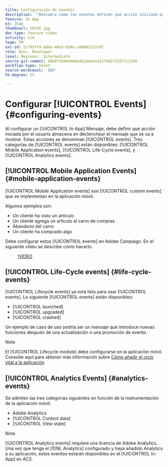 ```yaml
---
title: Configuración de eventos
description: '"Descubra cómo los eventos definen qué acción iniciada por el usuario déclencheur que se muestre un mensaje en la aplicación. ”'
feature: In App
kt: 2548
thumbnail: 26245.jpg
doc-type: feature video
activity: use
team: TM
exl-id: 2c7937f4-b0da-46e5-934e-c660012c2c6f
role: User, Developer
level: Beginner, Intermediate
source-git-commit: 56b973566e9dee412aeee1412fe6271537fc1295
workflow-type: tm+mt
source-wordcount: '185'
ht-degree: 2%

---
```


# Configurar [!UICONTROL Events] {#configuring-events}

Al configurar un [!UICONTROL In-App] Mensaje, debe definir qué acción iniciada por el usuario almacena en déclencheur el mensaje que se va a mostrar. Estas acciones se denominan [!UICONTROL events]. Tres categorías de [!UICONTROL events] están disponibles: [!UICONTROL Mobile Application events], [!UICONTROL Life-Cycle events], y [!UICONTROL Analytics events].

## [!UICONTROL Mobile Application Events] {#mobile-application-events}

[!UICONTROL Mobile Application events] son [!UICONTROL custom events] que se implementan en la aplicación móvil.

Algunos ejemplos son:

* Un cliente ha visto un artículo
* Un cliente agrega un artículo al carro de compras
* Abandono del carro
* Un cliente ha comprado algo

Debe configurar estos [!UICONTROL events] en Adobe Campaign. En el siguiente vídeo se describe cómo hacerlo.

>[!VIDEO](https://video.tv.adobe.com/v/26245?quality=12&learn=on)

## [!UICONTROL Life-Cycle events] {#life-cycle-events}

[!UICONTROL Lifecycle events] ya está listo para usar [!UICONTROL events]. Lo siguiente [!UICONTROL events] están disponibles:

* [!UICONTROL launched]
* [!UICONTROL upgraded]
* [!UICONTROL crashed]

Un ejemplo de caso de uso podría ser un mensaje que introduce nuevas funciones después de una actualización o una promoción de evento.

>[!NOTE]
>
>El [!UICONTROL Lifecycle module] debe configurarse en la aplicación móvil. Consulte aquí para obtener más información sobre [Cómo añadir el ciclo vital a la aplicación](https://aep-sdks.gitbook.io/docs/using-mobile-extensions/mobile-core/lifecycle)

## [!UICONTROL Analytics Events] {#analytics-events}

Se admiten las tres categorías siguientes en función de la instrumentación de la aplicación móvil:

* Adobe Analytics
* [!UICONTROL Context data]
* [!UICONTROL View state]

>[!NOTE]
>
>[!UICONTROL Analytics events] requiere una licencia de Adobe Analytics. Una vez que tenga el [!DNL Analytics] configurado y haya añadido Analytics a su aplicación, estos eventos estarán disponibles en el [!UICONTROL In-App] en ACS.
